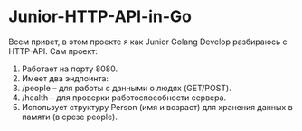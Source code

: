 # Junior-HTTP-API-in-Go
Всем привет, в этом проекте я как Junior Golang Develop разбираюсь с HTTP-API. Сам проект: 
1. Работает на порту 8080.
2. Имеет два эндпоинта:
3. /people – для работы с данными о людях (GET/POST).
4. /health – для проверки работоспособности сервера.
5. Использует структуру Person (имя и возраст) для хранения данных в памяти (в срезе people).
